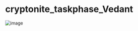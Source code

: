# cryptonite_taskphase_Vedant

![image](https://github.com/user-attachments/assets/7af5077c-e1e7-48aa-a95d-c9a1ed25598d)
